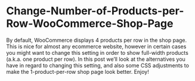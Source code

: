 # Change-Number-of-Products-per-Row-WooCommerce-Shop-Page
By default, WooCommerce displays 4 products per row in the shop page. This is nice for almost any ecommerce website, however in certain cases you might want to change this setting in order to show full-width products (a.k.a. one product per row).  In this post we’ll look at the alternatives you have in regard to changing this setting, and also some CSS adjustments to make the 1-product-per-row shop page look better. Enjoy!
